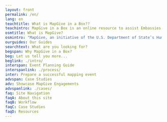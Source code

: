 ```yaml
---
layout: front
permalink: /en/
lang: en
teachtitle: What is MapGive in a Box??
teachintro: MapGive in a Box is an online resource to assist Embassies to utilize OpenStreetMap for public diplomacy.
osmtitle: What is MapGive?
osmintro: "MapGive, an initiative of the U.S. Department of State’s Humanitarian Information Unit, makes it easy for new volunteers to learn to map and get involved in online tasks."
ourguides: Our Guides
searchtext: What are you looking for?
begspan: Why MapGive in a Box?
beg: Let us tell you more...
beglink: ./intro/
interspan: Event Planning Guide
interspanlink: ./process/
inter: Prepare a successful mapping event
advspan: Case Studies
adv: Showcase MapGive Engagements
advspanlink: ./cases/
faq: Site Navigation
faqA: About this site
faqB: Workflow
faqC: Case Studies
faqD: Resources
---
```

